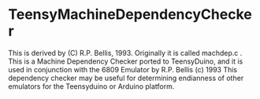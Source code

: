 # TeensyMachineDependencyChecker
This is derived by (C) R.P. Bellis, 1993. Originally it is called machdep.c .
This is a Machine Dependency Checker ported to TeensyDuino, and it is used in conjunction with the 6809 Emulator by R.P. Bellis (c) 1993
This dependency checker may be useful for determining endianness of other emulators for the Teensyduino or Arduino platform.
